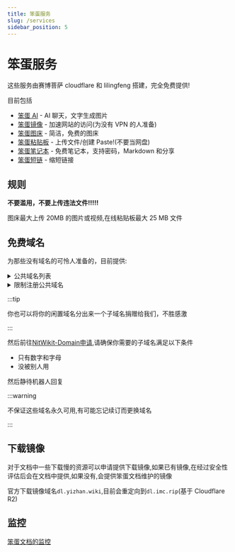 ```yaml
---
title: 笨蛋服务
slug: /services
sidebar_position: 5
---
```


# 笨蛋服务

这些服务由赛博菩萨 cloudflare 和 lilingfeng 搭建，完全免费提供!

目前包括

- [笨蛋 AI](https://ai.yizhan.wiki) - AI 聊天，文字生成图片
- [笨蛋镜像](https://mirror.yizhan.wiki) - 加速网站的访问(为没有 VPN 的人准备)
- [笨蛋图床](https://image.yizhan.wiki) - 简洁，免费的图床
- [笨蛋粘贴板](https://paste.yizhan.wiki) - 上传文件/创建 Paste!(不要当网盘)
- [笨蛋笔记本](https://notepad.yizhan.wiki) - 免费笔记本，支持密码，Markdown 和分享
- [笨蛋短链](https://url.yizhan.wiki) - 缩短链接

## 规则

**不要滥用，不要上传违法文件!!!!!**

图床最大上传 20MB 的图片或视频,在线粘贴板最大 25 MB 文件

## 免费域名

为那些没有域名的可怜人准备的，目前提供:

<details>
<summary>公共域名列表</summary>

- mcfun.us.kg
- nitwikit.us.kg
- yizhan.us.kg
- llf.myredirect.us
- mc.lookin.at
- mcfun.findhere.org
- mcfun.lookin.at
- nitwikit.myfw.us
- playmc.lookin.at
- playmc.myfw.us
- playmc.rr.nu
- yizhan.findhere.org
- yizhan.myfw.us
- yizhan.rr.nu
- int.linkpc.net
- mcpvp.com.mp
- playmc.cloud-ip.biz
- playmc.com.mp
- playmc.myredirect.us
- pvp.line.pm
- pvp.findhere.org
- mcpvp.rr.nu
- mc.isgre.at
- pvp.isgre.at
- xixi.isgre.at
- mcpvp.blogu.tc
- xixi.san.tc
- lilf.dev.tc

</details>

<details>
<summary>限制注册公共域名</summary>

- wsdj.in

需要群等级50级以上才可以注册

已开启 DNSSEC，允许为子域名开启CF保护，允许为子域名创建 NS 记录到别的DNS(支持 DnsPod)，子域名字符支持所有字符（前提是DNS支持）

</details>

:::tip

你也可以将你的闲置域名分出来一个子域名捐赠给我们，不胜感激

:::

然后前往[NitWikit-Domain申请](https://github.com/lilingfengdev/NitWikit-Domain/issues/new?assignees=&labels=request&projects=&template=request.yml&title=%5B%E7%94%B3%E8%AF%B7%5D%3A+),请确保你需要的子域名满足以下条件

- 只有数字和字母
- 没被别人用

然后静待机器人回复

:::warning

不保证这些域名永久可用,有可能忘记续订而更换域名

:::

## 下载镜像

对于文档中一些下载慢的资源可以申请提供下载镜像,如果已有镜像,在经过安全性评估后会在文档中提供,如果没有,会提供笨蛋文档维护的镜像

官方下载镜像域名`dl.yizhan.wiki`,目前会重定向到`dl.imc.rip`(基于 Cloudflare R2)

## 监控

[笨蛋文档的监控](https://status.yizhan.wiki/)